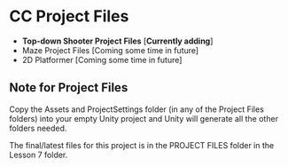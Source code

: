 # CC Project Files
- **Top-down Shooter Project Files** [**Currently adding**]
- Maze Project Files [Coming some time in future]
- 2D Platformer [Coming some time in future]

## Note for Project Files
Copy the Assets and ProjectSettings folder (in any of the Project Files folders) into your empty Unity project and Unity will generate all the other folders needed.

The final/latest files for this project is in the PROJECT FILES folder in the Lesson 7 folder.
